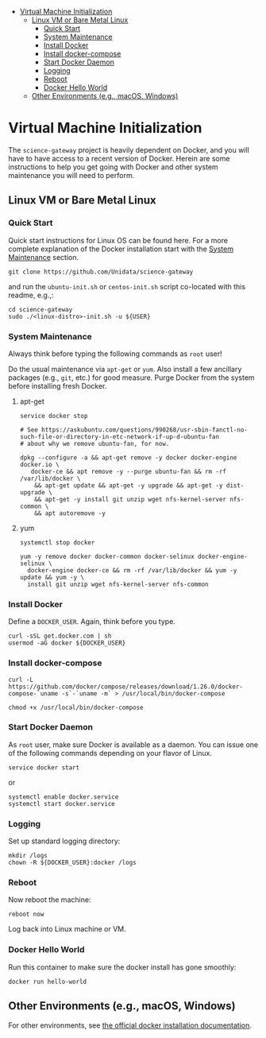 - [Virtual Machine Initialization](#h-BA11A408)
  - [Linux VM or Bare Metal Linux](#h-FF95E7EC)
    - [Quick Start](#h-4A4B1084)
    - [System Maintenance](#h-AE788331)
    - [Install Docker](#h-786799C4)
    - [Install docker-compose](#h-02EF6BAD)
    - [Start Docker Daemon](#h-B6F088A3)
    - [Logging](#h-E37376D1)
    - [Reboot](#h-6D94F8D5)
    - [Docker Hello World](#h-F3633FE6)
  - [Other Environments (e.g., macOS, Windows)](#h-D1009153)



<a id="h-BA11A408"></a>

# Virtual Machine Initialization

The `science-gateway` project is heavily dependent on Docker, and you will have to have access to a recent version of Docker. Herein are some instructions to help you get going with Docker and other system maintenance you will need to perform.


<a id="h-FF95E7EC"></a>

## Linux VM or Bare Metal Linux


<a id="h-4A4B1084"></a>

### Quick Start

Quick start instructions for Linux OS can be found here. For a more complete explanation of the Docker installation start with the [System Maintenance](#h-AE788331) section.

```shell
git clone https://github.com/Unidata/science-gateway
```

and run the `ubuntu-init.sh` or `centos-init.sh` script co-located with this readme, e.g.,:

```shell
cd science-gateway
sudo ./<linux-distro>-init.sh -u ${USER}
```


<a id="h-AE788331"></a>

### System Maintenance

Always think before typing the following commands as `root` user!

Do the usual maintenance via `apt-get` or `yum`. Also install a few ancillary packages (e.g., `git`, etc.) for good measure. Purge Docker from the system before installing fresh Docker.

1.  apt-get

    ```shell
    service docker stop

    # See https://askubuntu.com/questions/990268/usr-sbin-fanctl-no-such-file-or-directory-in-etc-network-if-up-d-ubuntu-fan
    # about why we remove ubuntu-fan, for now.

    dpkg --configure -a && apt-get remove -y docker docker-engine docker.io \
       docker-ce && apt remove -y --purge ubuntu-fan && rm -rf /var/lib/docker \
        && apt-get update && apt-get -y upgrade && apt-get -y dist-upgrade \
        && apt-get -y install git unzip wget nfs-kernel-server nfs-common \
        && apt autoremove -y
    ```

2.  yum

    ```shell
    systemctl stop docker

    yum -y remove docker docker-common docker-selinux docker-engine-selinux \
      docker-engine docker-ce && rm -rf /var/lib/docker && yum -y update && yum -y \
      install git unzip wget nfs-kernel-server nfs-common
    ```


<a id="h-786799C4"></a>

### Install Docker

Define a `DOCKER_USER`. Again, think before you type.

```shell
curl -sSL get.docker.com | sh
usermod -aG docker ${DOCKER_USER}
```


<a id="h-02EF6BAD"></a>

### Install docker-compose

```shell
curl -L https://github.com/docker/compose/releases/download/1.26.0/docker-compose-`uname -s`-`uname -m` > /usr/local/bin/docker-compose

chmod +x /usr/local/bin/docker-compose
```


<a id="h-B6F088A3"></a>

### Start Docker Daemon

As `root` user, make sure Docker is available as a daemon. You can issue one of the following commands depending on your flavor of Linux.

```shell
service docker start
```

or

```shell
systemctl enable docker.service
systemctl start docker.service
```


<a id="h-E37376D1"></a>

### Logging

Set up standard logging directory:

```shell
mkdir /logs
chown -R ${DOCKER_USER}:docker /logs
```


<a id="h-6D94F8D5"></a>

### Reboot

Now reboot the machine:

```shell
reboot now
```

Log back into Linux machine or VM.


<a id="h-F3633FE6"></a>

### Docker Hello World

Run this container to make sure the docker install has gone smoothly:

```shell
docker run hello-world
```


<a id="h-D1009153"></a>

## Other Environments (e.g., macOS, Windows)

For other environments, see [the official docker installation documentation](https://docs.docker.com/engine/installation/).
